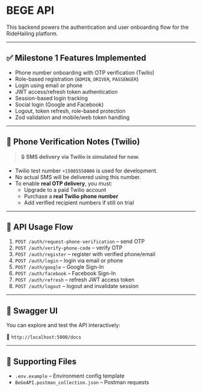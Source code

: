 # BEGE API

This backend powers the authentication and user onboarding flow for the RideHailing platform.

---

## ✅ Milestone 1 Features Implemented

- Phone number onboarding with OTP verification (Twilio)
- Role-based registration (`ADMIN`, `DRIVER`, `PASSENGER`)
- Login using email or phone
- JWT access/refresh token authentication
- Session-based login tracking
- Social login (Google and Facebook)
- Logout, token refresh, role-based protection
- Zod validation and mobile/web token handling

---

## 🔐 Phone Verification Notes (Twilio)

> 🔒 **SMS delivery via Twilio is simulated for now.**

- Twilio test number `+15005550006` is used for development.
- No actual SMS will be delivered using this number.
- To enable **real OTP delivery**, you must:
  - Upgrade to a paid Twilio account
  - Purchase a **real Twilio phone number**
  - Add verified recipient numbers if still on trial

---

## 🚀 API Usage Flow

1. `POST /auth/request-phone-verification` – send OTP
2. `POST /auth/verify-phone-code` – verify OTP
3. `POST /auth/register` – register with verified phone/email
4. `POST /auth/login` – login via email or phone
5. `POST /auth/google` – Google Sign-In
6. `POST /auth/facebook` – Facebook Sign-In
7. `POST /auth/refresh` – refresh JWT access token
8. `POST /auth/logout` – logout and invalidate session

---

## 🧪 Swagger UI

You can explore and test the API interactively:

📍 `http://localhost:5000/docs`

---

## 📄 Supporting Files

- `.env.example` – Environment config template
- `BeGeAPI.postman_collection.json` – Postman requests
